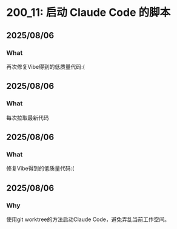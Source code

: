 # 200_11: 启动 Claude Code 的脚本
## 2025/08/06
### What
再次修复Vibe得到的低质量代码:(

## 2025/08/06
### What
每次拉取最新代码

## 2025/08/06
### What
修复Vibe得到的低质量代码:(

## 2025/08/06

### Why
使用git worktree的方法启动Claude Code，避免弄乱当前工作空间。


